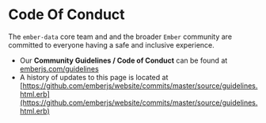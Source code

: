 # Code Of Conduct

The `ember-data` core team and and the broader `Ember` community are committed to everyone
having a safe and inclusive experience.

- Our **Community Guidelines / Code of Conduct** can be found at [emberjs.com/guidelines](https://emberjs.com/guidelines/)
- A history of updates to this page is located at [https://github.com/emberjs/website/commits/master/source/guidelines.html.erb](https://github.com/emberjs/website/commits/master/source/guidelines.html.erb)
